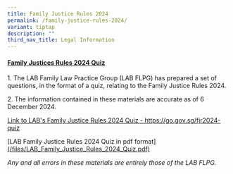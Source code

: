 ```yaml
---
title: Family Justice Rules 2024
permalink: /family-justice-rules-2024/
variant: tiptap
description: ""
third_nav_title: Legal Information
---
```

<h4><strong><u>Family Justices Rules 2024 Quiz</u></strong></h4>
<p>1. The LAB Family Law Practice Group (LAB FLPG) has prepared a set of
questions, in the format of a quiz, relating to the Family Justice Rules
2024.</p>
<p>2. The information contained in these materials are accurate as of 6 December
2024.</p>
<p><a href="https://go.gov.sg/fjr2024-quiz" rel="noopener nofollow" target="_blank">Link to LAB's Family Justice Rules 2024 Quiz - https://go.gov.sg/fjr2024-quiz</a>
</p>
<p>[LAB Family Justice Rules 2024 Quiz in pdf format]<a href="/files/LAB_Family_Justice_Rules_2024_Quiz.pdf" rel="noopener noreferrer nofollow" target="_blank">(/files/LAB_Family_Justice_Rules_2024_Quiz.pdf)</a>
</p>
<p><em>Any and all errors in these materials are entirely those of the LAB FLPG.</em>
</p>